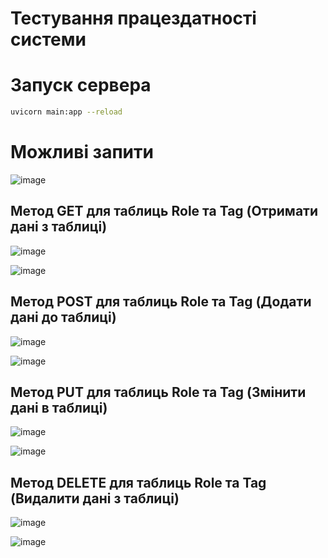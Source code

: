 # Тестування працездатності системи

# Запуск сервера
```bash
uvicorn main:app --reload
```
# Можливі запити
![image](https://github.com/user-attachments/assets/aab09083-4cf4-4337-bde4-5ff6cd671b81)


## Метод GET для таблиць Role та Tag (Отримати дані з таблиці)
![image](https://github.com/user-attachments/assets/bde16978-7ed5-4920-8d21-624350db8bfe)

![image](https://github.com/user-attachments/assets/6727d4c4-0b17-4b4b-bf98-99d1de559c63)

## Метод POST для таблиць Role та Tag (Додати дані до таблиці)
![image](https://github.com/user-attachments/assets/9a8831bb-e6c3-417a-bb82-df63beec8568)

![image](https://github.com/user-attachments/assets/9e409fa7-633c-4769-93cc-97568ef49022)

## Метод PUT для таблиць Role та Tag (Змінити дані в таблиці)
![image](https://github.com/user-attachments/assets/6e182563-6b90-4c8a-86da-966b5d1ca1ec)

![image](https://github.com/user-attachments/assets/07d9a476-9765-43cb-b29d-16e0022c05a2)

## Метод DELETE для таблиць Role та Tag (Видалити дані з таблиці)
![image](https://github.com/user-attachments/assets/738108ee-f8c5-4863-ab75-173ac7127506)

![image](https://github.com/user-attachments/assets/e3a52c67-9de8-40f8-992d-a1ed36075283)
